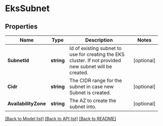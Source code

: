 # EksSubnet

## Properties

Name | Type | Description | Notes
------------ | ------------- | ------------- | -------------
**SubnetId** | **string** | Id of existing subnet to use for creating the EKS cluster. If not provided new subnet will be created. | [optional] 
**Cidr** | **string** | The CIDR range for the subnet in case new Subnet is created. | [optional] 
**AvailabilityZone** | **string** | The AZ to create the subnet into. | [optional] 

[[Back to Model list]](../README.md#documentation-for-models) [[Back to API list]](../README.md#documentation-for-api-endpoints) [[Back to README]](../README.md)


